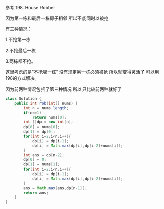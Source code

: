 参考 198. House Robber 

因为第一栋和最后一栋房子相邻 所以不能同时以被抢

有三种情况：

1.不抢第一栋

2.不抢最后一栋

3.两栋都不抢。

这里考虑的是“不抢哪一栋” 没有规定另一栋必须被抢 所以就变得灵活了 可以用198的方式解决。

因为前两种情况包括了第三种情况 所以只比较前两种就好了

```java
class Solution {
    public int rob(int[] nums) {
        int n = nums.length;
        if(n==1)
            return nums[0];
        int []dp = new int[n];
        dp[0] = nums[0];
        dp[1] = dp[0];
        for(int i=2;i<n;i++){
            dp[i] = dp[i-1];
            dp[i] = Math.max(dp[i],dp[i-2]+nums[i]);
        }
        int ans = dp[n-2];
        dp[0] = 0;
        dp[1] = nums[1];
        for(int i=2;i<n;i++){
            dp[i] = dp[i-1];
            dp[i] = Math.max(dp[i],dp[i-2]+nums[i]);
        }
        ans = Math.max(ans,dp[n-1]);
        return ans;
    }
}
```

